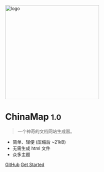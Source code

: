<!-- _coverpage.md -->

<img src="https://ailore-1251230017.cos.ap-guangzhou.myqcloud.com/%E5%9B%BE%E5%BA%93/%E9%A6%96%E5%9B%BE.jpg" alt="logo" style="height: 300px" />

# ChinaMap <small>1.0</small>

> 一个神奇的文档网站生成器。

- 简单、轻便 (压缩后 ~21kB)
- 无需生成 html 文件
- 众多主题

[GitHub](https://github.com/docsifyjs/docsify/)
[Get Started](#Headline)
